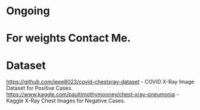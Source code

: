 # Ongoing

# For weights Contact Me.

# Dataset

https://github.com/ieee8023/covid-chestxray-dataset - COVID X-Ray Image Dataset for Positive Cases.
https://www.kaggle.com/paultimothymooney/chest-xray-pneumonia - Kaggle X-Ray Chest Images for Negative Cases.
